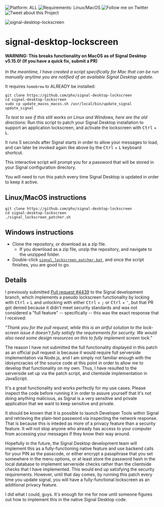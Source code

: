![Platform: ALL](https://img.shields.io/badge/platform-ALL-green)
![Requirements: Linux/MacOS](https://img.shields.io/badge/requirements-npm-blue)
![Follow me on Twitter](https://img.shields.io/twitter/follow/rubynorails?label=follow&style=social)
![Tweet about this Project](https://img.shields.io/twitter/url?style=social&url=https%3A%2F%2Fgithub.com%2Fphx%2Fsignal-desktop-lockscreen)

![signal-desktop-lockscreen](./animation.gif?raw=true)

# signal-desktop-lockscreen

#### WARNING: This breaks functionality on MacOS as of Signal Desktop v5.15.0! (If you have a quick fix, submit a PR)

*In the meantime, I have created a script specifically for Mac that can be run manually anytime you are notified of an available Signal Desktop update.*

It requires `homebrew` to ALREADY be installed:

```
git clone https://github.com/phx/signal-desktop-lockscreen
cd signal-desktop-lockscreen
sudo cp update_macos_macos.sh /usr/local/bin/update_signal
update_signal
```

*To test to see if this still works on Linux and Windows, here are the old directions:*
Run this script to patch your Signal Desktop installation to support an application lockscreen, and activate the lockscreen with <kbd>Ctrl</kbd> + <kbd>L</kbd>.

It runs 5 seconds after Signal starts in order to allow your messages to load, and can later be invoked again like above by the <kbd>Ctrl</kbd> + <kbd>L</kbd> keyboard shortcut.

This interactive script will prompt you for a password that will be stored in your Signal configuration directory.

You will need to run this patch every time Signal Desktop is updated in order to keep it active.

## Linux/MacOS instructions

```
git clone https://github.com/phx/signal-desktop-lockscreen
cd signal-desktop-lockscreen
./signal_lockscreen_patcher.sh
```

## Windows instructions

- Clone the repository, or download as a zip file.
  - If you download as a zip file, unzip the repository, and navigate to the unzipped folder.
- Double-click [`signal_lockscreen_patcher.bat`](./signal_lockscreen_patcher.bat), and once the script finishes, you are good to go.

## Details

I previously submitted [Pull request #4439](https://github.com/signalapp/Signal-Desktop/pull/4439) to the Signal development branch, which implements a pseudo lockscreen functionality by locking with <kbd>Ctrl</kbd> + <kbd>L</kbd>
and unlocking with either <kbd>Ctrl</kbd> + <kbd>;</kbd> or <kbd>Ctrl</kbd> + <kbd>'</kbd>, but that PR got denied because it didn't meet security standards and was not considered a "full feature" -- specifically -- this was the 
exact response that I received:

*"Thank you for the pull request, while this is an artful solution to the lock-screen issue it doesn't fully satisfy the requirements for security. We would also need some design resources on this to fully implement screen lock."*

The reason I have not submitted the full functionality displayed in this patch as an official pull request is because it would require full  serverside implementation via Node.js, and I am simply not familiar enough with the idosyncracies
of the source code at this point in order to allow me to develop that functionality on my own. Thus, I have resulted to the serverside set up via the patch script, and clientside implementation in JavaScript.

It's a great functionality and works perfectly for my use cases.  Please inspect the code before running it in order to assure yourself that it's not doing anything malicious, as Signal
is a very sensitive and private application that we want to keep sensitive and private.

It should be known that it is possible to launch Developer Tools within Signal and retrieving the plain-text password via inspecting the network response.  That is because this is inteded as more of a privacy feature than a security
feature.  It will not stop anyone who already has access to your computer from accessing your messages if they know their way around.

Hopefully in the future, the Signal Desktop development team will implement this as a fully-functioning native feature and use backend calls for your PIN as the passcode, or either encrypt a passphrase that you set somewhere in the menu
options, or at least store the password hash in the local database to implement serverside checks rather than the clientside checks that I have implemented.  This would end up satisfying the security requirements.  However, until that
day comes, by running this patch every time you update signal, you will have a fully-functional lockscreen as an additional privacy feature.

I did what I could, guys.  It's enough for me for now until someone figures out how to implement this in the native Signal Desktop code.
